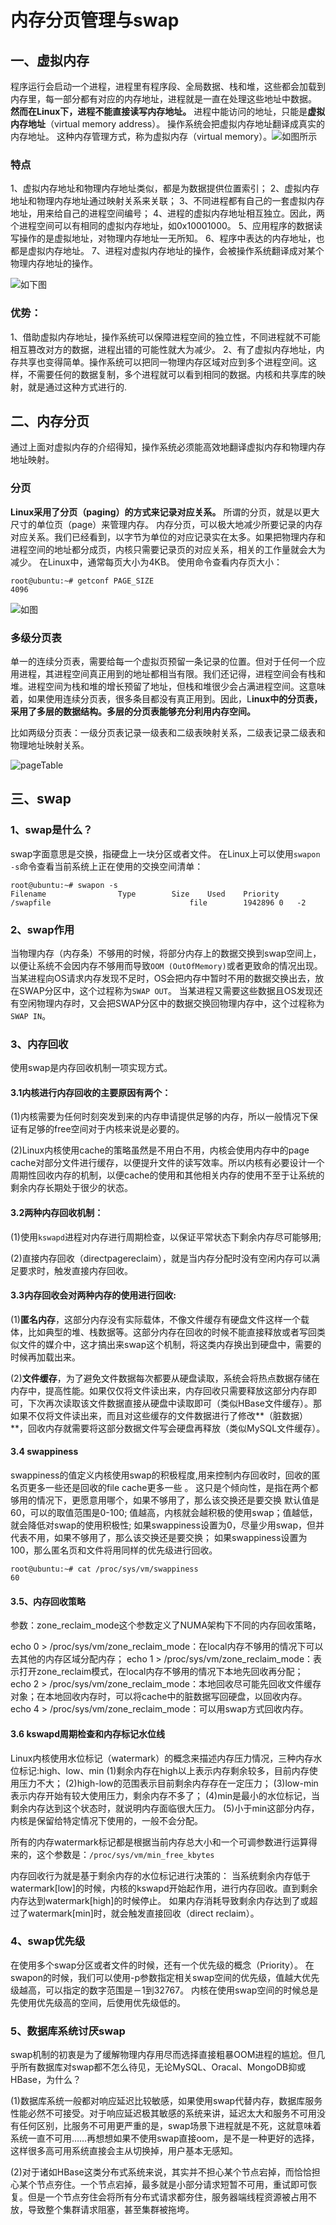 # 内存分页管理与swap

## 一、虚拟内存

程序运行会启动一个进程，进程里有程序段、全局数据、栈和堆，这些都会加载到内存里，每一部分都有对应的内存地址，进程就是一直在处理这些地址中数据。
**然而在Linux下，进程不能直接读写内存地址。**
进程中能访问的地址，只能是**虚拟内存地址**（virtual memory address）。
操作系统会把虚拟内存地址翻译成真实的内存地址。
这种内存管理方式，称为虚拟内存（virtual memory）。![如图所示](./images/virtualMemory.jpg)

### 特点

1、虚拟内存地址和物理内存地址类似，都是为数据提供位置索引；
2、虚拟内存地址和物理内存地址通过映射关系来关联；
3、不同进程都有自己的一套虚拟内存地址，用来给自己的进程空间编号；
4、进程的虚拟内存地址相互独立。因此，两个进程空间可以有相同的虚拟内存地址，如0x10001000。
5、应用程序的数据读写操作的是虚拟地址，对物理内存地址一无所知。
6、程序中表达的内存地址，也都是虚拟内存地址。
7、进程对虚拟内存地址的操作，会被操作系统翻译成对某个物理内存地址的操作。

![如下图](./images/address.jpg)

### 优势：

1、借助虚拟内存地址，操作系统可以保障进程空间的独立性，不同进程就不可能相互篡改对方的数据，进程出错的可能性就大为减少。
2、有了虚拟内存地址，内存共享也变得简单。操作系统可以把同一物理内存区域对应到多个进程空间。这样，不需要任何的数据复制，多个进程就可以看到相同的数据。内核和共享库的映射，就是通过这种方式进行的.

## 二、内存分页

通过上面对虚拟内存的介绍得知，操作系统必须能高效地翻译虚拟内存和物理内存地址映射。

### 分页

**Linux采用了分页（paging）的方式来记录对应关系。**
所谓的分页，就是以更大尺寸的单位页（page）来管理内存。
内存分页，可以极大地减少所要记录的内存对应关系。我们已经看到，以字节为单位的对应记录实在太多。如果把物理内存和进程空间的地址都分成页，内核只需要记录页的对应关系，相关的工作量就会大为减少。
在Linux中，通常每页大小为4KB。
使用命令查看内存页大小：

```shell
root@ubuntu:~# getconf PAGE_SIZE
4096
```

![如图](./images/addressPages.jpg)

### 多级分页表

单一的连续分页表，需要给每一个虚拟页预留一条记录的位置。但对于任何一个应用进程，其进程空间真正用到的地址都相当有限。我们还记得，进程空间会有栈和堆。进程空间为栈和堆的增长预留了地址，但栈和堆很少会占满进程空间。这意味着，如果使用连续分页表，很多条目都没有真正用到。因此，L**inux中的分页表，采用了多层的数据结构。多层的分页表能够充分利用内存空间。**

比如两级分页表：一级分页表记录一级表和二级表映射关系，二级表记录二级表和物理地址映射关系。

![pageTable](./images/pageTables.jpg)

## 三、swap

### 1、swap是什么？

swap字面意思是交换，指硬盘上一块分区或者文件。
在Linux上可以使用`swapon -s`命令查看当前系统上正在使用的交换空间清单：

```shell
root@ubuntu:~# swapon -s
Filename				Type		Size	Used	Priority
/swapfile                              	file    	1942896	0	-2
```

### 2、swap作用

当物理内存（内存条）不够用的时候，将部分内存上的数据交换到swap空间上，以便让系统不会因内存不够用而导致`OOM (OutOfMemory)`或者更致命的情况出现。
当某进程向OS请求内存发现不足时，OS会把内存中暂时不用的数据交换出去，放在SWAP分区中，这个过程称为`SWAP OUT`。
当某进程又需要这些数据且OS发现还有空闲物理内存时，又会把SWAP分区中的数据交换回物理内存中，这个过程称为`SWAP IN`。

### 3、内存回收

使用swap是内存回收机制一项实现方式。

#### 3.1内核进行内存回收的主要原因有两个：

(1)内核需要为任何时刻突发到来的内存申请提供足够的内存，所以一般情况下保证有足够的free空间对于内核来说是必要的。

(2)Linux内核使用cache的策略虽然是不用白不用，内核会使用内存中的page cache对部分文件进行缓存，以便提升文件的读写效率。所以内核有必要设计一个周期性回收内存的机制，以便cache的使用和其他相关内存的使用不至于让系统的剩余内存长期处于很少的状态。

#### 3.2两种内存回收机制：

(1)使用`kswapd`进程对内存进行周期检查，以保证平常状态下剩余内存尽可能够用;

(2)直接内存回收（directpagereclaim），就是当内存分配时没有空闲内存可以满足要求时，触发直接内存回收。

#### 3.3内存回收会对两种内存的使用进行回收:

(1)**匿名内存**，这部分内存没有实际载体，不像文件缓存有硬盘文件这样一个载体，比如典型的堆、栈数据等。这部分内存在回收的时候不能直接释放或者写回类似文件的媒介中，这才搞出来swap这个机制，将这类内存换出到硬盘中，需要的时候再加载出来。

(2)**文件缓存**，为了避免文件数据每次都要从硬盘读取，系统会将热点数据存储在内存中，提高性能。如果仅仅将文件读出来，内存回收只需要释放这部分内存即可，下次再次读取该文件数据直接从硬盘中读取即可（类似HBase文件缓存）。那如果不仅将文件读出来，而且对这些缓存的文件数据进行了修改**（脏数据）**，回收内存就需要将这部分数据文件写会硬盘再释放（类似MySQL文件缓存）。

#### 3.4 swappiness

swappiness的值定义内核使用swap的积极程度,用来控制内存回收时，回收的匿名页更多一些还是回收的file cache更多一些 。
这只是个倾向性，是指在两个都够用的情况下，更愿意用哪个，如果不够用了，那么该交换还是要交换
默认值是60，可以的取值范围是0-100;
值越高，内核就会越积极的使用swap；值越低，就会降低对swap的使用积极性;
如果swappiness设置为0，尽量少用swap，但并代表不用，如果不够用了，那么该交换还是要交换；
如果swappiness设置为100，那么匿名页和文件将用同样的优先级进行回收。

```shell
root@ubuntu:~# cat /proc/sys/vm/swappiness 
60
```

#### 3.5、内存回收策略

参数：zone_reclaim_mode这个参数定义了NUMA架构下不同的内存回收策略，

echo 0 > /proc/sys/vm/zone_reclaim_mode：在local内存不够用的情况下可以去其他的内存区域分配内存；
echo 1 > /proc/sys/vm/zone_reclaim_mode：表示打开zone_reclaim模式，在local内存不够用的情况下本地先回收再分配；
echo 2 > /proc/sys/vm/zone_reclaim_mode：本地回收尽可能先回收文件缓存对象；在本地回收内存时，可以将cache中的脏数据写回硬盘，以回收内存。
echo 4 > /proc/sys/vm/zone_reclaim_mode：可以用swap方式回收内存。

#### 3.6 kswapd周期检查和内存标记水位线

Linux内核使用水位标记（watermark）的概念来描述内存压力情况，三种内存水位标记:high、low、min
(1)剩余内存在high以上表示内存剩余较多，目前内存使用压力不大；
(2)high-low的范围表示目前剩余内存存在一定压力；
(3)low-min表示内存开始有较大使用压力，剩余内存不多了；
(4)min是最小的水位标记，当剩余内存达到这个状态时，就说明内存面临很大压力。
(5)小于min这部分内存，内核是保留给特定情况下使用的，一般不会分配。

所有的内存watermark标记都是根据当前内存总大小和一个可调参数进行运算得来的，这个参数是：`/proc/sys/vm/min_free_kbytes`

内存回收行为就是基于剩余内存的水位标记进行决策的：
当系统剩余内存低于watermark[low]的时候，内核的kswapd开始起作用，进行内存回收。直到剩余内存达到watermark[high]的时候停止。
如果内存消耗导致剩余内存达到了或超过了watermark[min]时，就会触发直接回收（direct reclaim）。

### 4、swap优先级

在使用多个swap分区或者文件的时候，还有一个优先级的概念（Priority）。
在swapon的时候，我们可以使用-p参数指定相关swap空间的优先级，值越大优先级越高，可以指定的数字范围是－1到32767。
内核在使用swap空间的时候总是先使用优先级高的空间，后使用优先级低的。

### 5、数据库系统讨厌swap

swap机制的初衷是为了缓解物理内存用尽而选择直接粗暴OOM进程的尴尬。但几乎所有数据库对swap都不怎么待见，无论MySQL、Oracal、MongoDB抑或HBase，为什么？

(1)数据库系统一般都对响应延迟比较敏感，如果使用swap代替内存，数据库服务性能必然不可接受。对于响应延迟极其敏感的系统来讲，延迟太大和服务不可用没有任何区别，比服务不可用更严重的是，swap场景下进程就是不死，这就意味着系统一直不可用……再想想如果不使用swap直接oom，是不是一种更好的选择，这样很多高可用系统直接会主从切换掉，用户基本无感知。

(2)对于诸如HBase这类分布式系统来说，其实并不担心某个节点宕掉，而恰恰担心某个节点夯住。一个节点宕掉，最多就是小部分请求短暂不可用，重试即可恢复。但是一个节点夯住会将所有分布式请求都夯住，服务器端线程资源被占用不放，导致整个集群请求阻塞，甚至集群被拖垮。